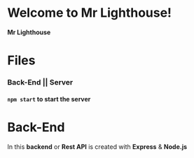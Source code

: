 # Welcome to Mr Lighthouse!

**Mr Lighthouse**

# Files

### Back-End || Server

#### `npm start` to start the server

# Back-End

In this **backend** or **Rest API** is created with **Express** & **Node.js**
